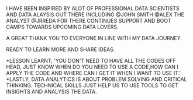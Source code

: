 I HAVE BEEN INSPIRED BY ALOT OF PROFESSIONAL DATA SCIENTISTS AND DATA ALAYSIS OUT THERE INCLUDING @JOHN SMITH @ALEX THE ANALYST @JRREDA FOR THERE CONTINUES SUPPORT AND BOOT CAMPS 
TOWARDS UPCOMING DATA LOVERS.

A GREAT THANK YOU TO EVERYONE IN LINE WITH MY DATA JOURNEY.

READY TO LEARN MORE AND SHARE IDEAS.

*LESSON LEARNT; 'YOU DON'T NEED TO HAVE ALL THE CODES OFF HEAD, JUST KNOW WHEN DO YOU NEED TO USE A CODE,HOW CAN I APPLY THE CODE AND WHERE CAN I GET IT WHEN I WANT TO USE IT.'
*LASTLY, DATA ANALYTICS IS ABOUT PROBLEM SOLVING AND CRITICAL THINKING. TECHNICAL SKILLS JUST HELP US TO USE TOOLS TO GET INSIGHTS AND ANALYSIS THE DATA.

